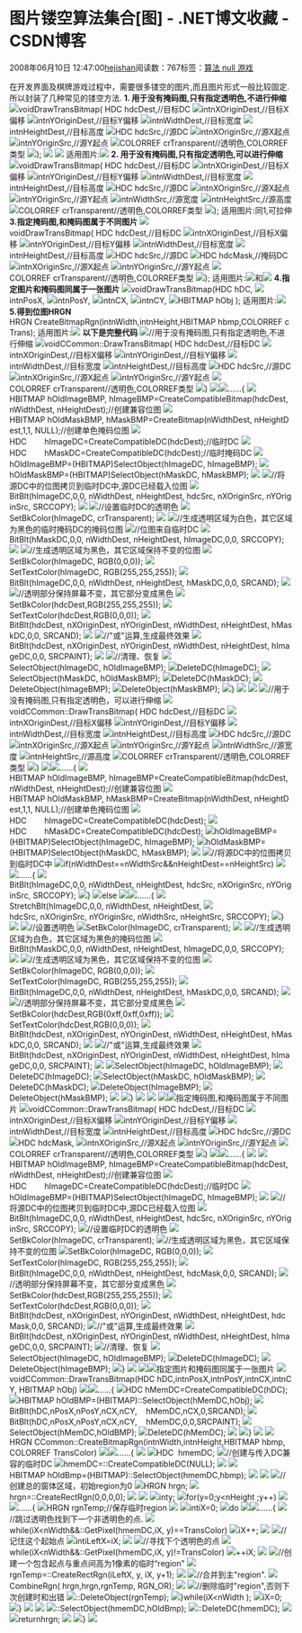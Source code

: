 
# 图片镂空算法集合[图] - .NET博文收藏 - CSDN博客


2008年06月10日 12:47:00[hejishan](https://me.csdn.net/hejishan)阅读数：767标签：[算法																](https://so.csdn.net/so/search/s.do?q=算法&t=blog)[null																](https://so.csdn.net/so/search/s.do?q=null&t=blog)[游戏																](https://so.csdn.net/so/search/s.do?q=游戏&t=blog)[
							](https://so.csdn.net/so/search/s.do?q=null&t=blog)[
																															](https://so.csdn.net/so/search/s.do?q=算法&t=blog)


在开发界面及棋牌游戏过程中，需要很多镂空的图片,而且图片形式一般比较固定.
所以封装了几种常见的镂空方法.
**1. 用于没有掩码图,只有指定透明色,不进行伸缩**
![](http://images.csdn.net/syntaxhighlighting/OutliningIndicators/None.gif)voidDrawTransBitmap( HDC hdcDest,//目标DC
![](http://images.csdn.net/syntaxhighlighting/OutliningIndicators/None.gif)intnXOriginDest,//目标X偏移
![](http://images.csdn.net/syntaxhighlighting/OutliningIndicators/None.gif)intnYOriginDest,//目标Y偏移
![](http://images.csdn.net/syntaxhighlighting/OutliningIndicators/None.gif)intnWidthDest,//目标宽度
![](http://images.csdn.net/syntaxhighlighting/OutliningIndicators/None.gif)intnHeightDest,//目标高度
![](http://images.csdn.net/syntaxhighlighting/OutliningIndicators/None.gif)HDC hdcSrc,//源DC
![](http://images.csdn.net/syntaxhighlighting/OutliningIndicators/None.gif)intnXOriginSrc,//源X起点
![](http://images.csdn.net/syntaxhighlighting/OutliningIndicators/None.gif)intnYOriginSrc,//源Y起点
![](http://images.csdn.net/syntaxhighlighting/OutliningIndicators/None.gif)COLORREF crTransparent//透明色,COLORREF类型
![](http://images.csdn.net/syntaxhighlighting/OutliningIndicators/None.gif));
![](http://images.csdn.net/syntaxhighlighting/OutliningIndicators/None.gif)
![](http://images.csdn.net/syntaxhighlighting/OutliningIndicators/None.gif)
适用图片:![](https://p-blog.csdn.net/images/p_blog_csdn_net/xuweiqun/contact_folder_light.bmp)
**2. 用于没有掩码图,只有指定透明色,可以进行伸缩**
![](http://images.csdn.net/syntaxhighlighting/OutliningIndicators/None.gif)voidDrawTransBitmap( HDC hdcDest,//目标DC
![](http://images.csdn.net/syntaxhighlighting/OutliningIndicators/None.gif)intnXOriginDest,//目标X偏移
![](http://images.csdn.net/syntaxhighlighting/OutliningIndicators/None.gif)intnYOriginDest,//目标Y偏移
![](http://images.csdn.net/syntaxhighlighting/OutliningIndicators/None.gif)intnWidthDest,//目标宽度
![](http://images.csdn.net/syntaxhighlighting/OutliningIndicators/None.gif)intnHeightDest,//目标高度
![](http://images.csdn.net/syntaxhighlighting/OutliningIndicators/None.gif)HDC hdcSrc,//源DC
![](http://images.csdn.net/syntaxhighlighting/OutliningIndicators/None.gif)intnXOriginSrc,//源X起点
![](http://images.csdn.net/syntaxhighlighting/OutliningIndicators/None.gif)intnYOriginSrc,//源Y起点
![](http://images.csdn.net/syntaxhighlighting/OutliningIndicators/None.gif)intnWidthSrc,//源宽度
![](http://images.csdn.net/syntaxhighlighting/OutliningIndicators/None.gif)intnHeightSrc,//源高度
![](http://images.csdn.net/syntaxhighlighting/OutliningIndicators/None.gif)COLORREF crTransparent//透明色,COLORREF类型
![](http://images.csdn.net/syntaxhighlighting/OutliningIndicators/None.gif));
适用图片:同1,可拉伸
**3.指定掩码图,和掩码图属于不同图片**
![](http://images.csdn.net/syntaxhighlighting/OutliningIndicators/None.gif)voidDrawTransBitmap( HDC hdcDest,//目标DC
![](http://images.csdn.net/syntaxhighlighting/OutliningIndicators/None.gif)intnXOriginDest,//目标X偏移
![](http://images.csdn.net/syntaxhighlighting/OutliningIndicators/None.gif)intnYOriginDest,//目标Y偏移
![](http://images.csdn.net/syntaxhighlighting/OutliningIndicators/None.gif)intnWidthDest,//目标宽度
![](http://images.csdn.net/syntaxhighlighting/OutliningIndicators/None.gif)intnHeightDest,//目标高度
![](http://images.csdn.net/syntaxhighlighting/OutliningIndicators/None.gif)HDC hdcSrc,//源DC
![](http://images.csdn.net/syntaxhighlighting/OutliningIndicators/None.gif)HDC hdcMask,//掩码DC
![](http://images.csdn.net/syntaxhighlighting/OutliningIndicators/None.gif)intnXOriginSrc,//源X起点
![](http://images.csdn.net/syntaxhighlighting/OutliningIndicators/None.gif)intnYOriginSrc,//源Y起点
![](http://images.csdn.net/syntaxhighlighting/OutliningIndicators/None.gif)COLORREF crTransparent//透明色,COLORREF类型
![](http://images.csdn.net/syntaxhighlighting/OutliningIndicators/None.gif));
适用图片:![](https://p-blog.csdn.net/images/p_blog_csdn_net/xuweiqun/200.bmp)和![](https://p-blog.csdn.net/images/p_blog_csdn_net/xuweiqun/202.bmp)
**4.指定图片和掩码图同属于一张图片**
![](http://images.csdn.net/syntaxhighlighting/OutliningIndicators/None.gif)voidDrawTransBitmap(HDC hDC,
![](http://images.csdn.net/syntaxhighlighting/OutliningIndicators/None.gif)intnPosX,
![](http://images.csdn.net/syntaxhighlighting/OutliningIndicators/None.gif)intnPosY,
![](http://images.csdn.net/syntaxhighlighting/OutliningIndicators/None.gif)intnCX,
![](http://images.csdn.net/syntaxhighlighting/OutliningIndicators/None.gif)intnCY,
![](http://images.csdn.net/syntaxhighlighting/OutliningIndicators/None.gif)HBITMAP hObj
);
适用图片:![](https://p-blog.csdn.net/images/p_blog_csdn_net/xuweiqun/20012.bmp)
**5.得到位图HRGN**
HRGN CreateBitmapRgn(intnWidth,intnHeight,HBITMAP hbmp,COLORREF cTrans);
适用图片:![](https://p-blog.csdn.net/images/p_blog_csdn_net/xuweiqun/picback.bmp)
**以下是完整代码**
![](http://images.csdn.net/syntaxhighlighting/OutliningIndicators/None.gif)//用于没有掩码图,只有指定透明色,不进行伸缩
![](http://images.csdn.net/syntaxhighlighting/OutliningIndicators/None.gif)voidCCommon::DrawTransBitmap( HDC hdcDest,//目标DC
![](http://images.csdn.net/syntaxhighlighting/OutliningIndicators/None.gif)intnXOriginDest,//目标X偏移
![](http://images.csdn.net/syntaxhighlighting/OutliningIndicators/None.gif)intnYOriginDest,//目标Y偏移
![](http://images.csdn.net/syntaxhighlighting/OutliningIndicators/None.gif)intnWidthDest,//目标宽度
![](http://images.csdn.net/syntaxhighlighting/OutliningIndicators/None.gif)intnHeightDest,//目标高度
![](http://images.csdn.net/syntaxhighlighting/OutliningIndicators/None.gif)HDC hdcSrc,//源DC
![](http://images.csdn.net/syntaxhighlighting/OutliningIndicators/None.gif)intnXOriginSrc,//源X起点
![](http://images.csdn.net/syntaxhighlighting/OutliningIndicators/None.gif)intnYOriginSrc,//源Y起点
![](http://images.csdn.net/syntaxhighlighting/OutliningIndicators/None.gif)COLORREF crTransparent//透明色,COLORREF类型
![](http://images.csdn.net/syntaxhighlighting/OutliningIndicators/None.gif))
![](http://images.csdn.net/syntaxhighlighting/OutliningIndicators/ExpandedBlockStart.gif)![](http://images.csdn.net/syntaxhighlighting/OutliningIndicators/ContractedBlock.gif)......{
![](http://images.csdn.net/syntaxhighlighting/OutliningIndicators/InBlock.gif)HBITMAP hOldImageBMP, hImageBMP=CreateCompatibleBitmap(hdcDest, nWidthDest, nHeightDest);//创建兼容位图
![](http://images.csdn.net/syntaxhighlighting/OutliningIndicators/InBlock.gif)HBITMAP hOldMaskBMP, hMaskBMP=CreateBitmap(nWidthDest, nHeightDest,1,1, NULL);//创建单色掩码位图
![](http://images.csdn.net/syntaxhighlighting/OutliningIndicators/InBlock.gif)HDC        hImageDC=CreateCompatibleDC(hdcDest);//临时DC
![](http://images.csdn.net/syntaxhighlighting/OutliningIndicators/InBlock.gif)HDC        hMaskDC=CreateCompatibleDC(hdcDest);//临时掩码DC
![](http://images.csdn.net/syntaxhighlighting/OutliningIndicators/InBlock.gif)hOldImageBMP=(HBITMAP)SelectObject(hImageDC, hImageBMP);
![](http://images.csdn.net/syntaxhighlighting/OutliningIndicators/InBlock.gif)hOldMaskBMP=(HBITMAP)SelectObject(hMaskDC, hMaskBMP);
![](http://images.csdn.net/syntaxhighlighting/OutliningIndicators/InBlock.gif)
![](http://images.csdn.net/syntaxhighlighting/OutliningIndicators/InBlock.gif)//将源DC中的位图拷贝到临时DC中,源DC已经载入位图
![](http://images.csdn.net/syntaxhighlighting/OutliningIndicators/InBlock.gif)BitBlt(hImageDC,0,0, nWidthDest, nHeightDest, hdcSrc, nXOriginSrc, nYOriginSrc, SRCCOPY);
![](http://images.csdn.net/syntaxhighlighting/OutliningIndicators/InBlock.gif)
![](http://images.csdn.net/syntaxhighlighting/OutliningIndicators/InBlock.gif)//设置临时DC的透明色
![](http://images.csdn.net/syntaxhighlighting/OutliningIndicators/InBlock.gif)SetBkColor(hImageDC, crTransparent);
![](http://images.csdn.net/syntaxhighlighting/OutliningIndicators/InBlock.gif)
![](http://images.csdn.net/syntaxhighlighting/OutliningIndicators/InBlock.gif)//生成透明区域为白色，其它区域为黑色的临时掩码DC的掩码位图
![](http://images.csdn.net/syntaxhighlighting/OutliningIndicators/InBlock.gif)//位图来自临时DC
![](http://images.csdn.net/syntaxhighlighting/OutliningIndicators/InBlock.gif)BitBlt(hMaskDC,0,0, nWidthDest, nHeightDest, hImageDC,0,0, SRCCOPY);
![](http://images.csdn.net/syntaxhighlighting/OutliningIndicators/InBlock.gif)
![](http://images.csdn.net/syntaxhighlighting/OutliningIndicators/InBlock.gif)//生成透明区域为黑色，其它区域保持不变的位图
![](http://images.csdn.net/syntaxhighlighting/OutliningIndicators/InBlock.gif)SetBkColor(hImageDC, RGB(0,0,0));
![](http://images.csdn.net/syntaxhighlighting/OutliningIndicators/InBlock.gif)SetTextColor(hImageDC, RGB(255,255,255));
![](http://images.csdn.net/syntaxhighlighting/OutliningIndicators/InBlock.gif)BitBlt(hImageDC,0,0, nWidthDest, nHeightDest, hMaskDC,0,0, SRCAND);
![](http://images.csdn.net/syntaxhighlighting/OutliningIndicators/InBlock.gif)
![](http://images.csdn.net/syntaxhighlighting/OutliningIndicators/InBlock.gif)//透明部分保持屏幕不变，其它部分变成黑色
![](http://images.csdn.net/syntaxhighlighting/OutliningIndicators/InBlock.gif)SetBkColor(hdcDest,RGB(255,255,255));
![](http://images.csdn.net/syntaxhighlighting/OutliningIndicators/InBlock.gif)SetTextColor(hdcDest,RGB(0,0,0));
![](http://images.csdn.net/syntaxhighlighting/OutliningIndicators/InBlock.gif)BitBlt(hdcDest, nXOriginDest, nYOriginDest, nWidthDest, nHeightDest, hMaskDC,0,0, SRCAND);
![](http://images.csdn.net/syntaxhighlighting/OutliningIndicators/InBlock.gif)
![](http://images.csdn.net/syntaxhighlighting/OutliningIndicators/InBlock.gif)//"或"运算,生成最终效果
![](http://images.csdn.net/syntaxhighlighting/OutliningIndicators/InBlock.gif)BitBlt(hdcDest, nXOriginDest, nYOriginDest, nWidthDest, nHeightDest, hImageDC,0,0, SRCPAINT);
![](http://images.csdn.net/syntaxhighlighting/OutliningIndicators/InBlock.gif)
![](http://images.csdn.net/syntaxhighlighting/OutliningIndicators/InBlock.gif)//清理、恢复
![](http://images.csdn.net/syntaxhighlighting/OutliningIndicators/InBlock.gif)SelectObject(hImageDC, hOldImageBMP);
![](http://images.csdn.net/syntaxhighlighting/OutliningIndicators/InBlock.gif)DeleteDC(hImageDC);
![](http://images.csdn.net/syntaxhighlighting/OutliningIndicators/InBlock.gif)SelectObject(hMaskDC, hOldMaskBMP);
![](http://images.csdn.net/syntaxhighlighting/OutliningIndicators/InBlock.gif)DeleteDC(hMaskDC);
![](http://images.csdn.net/syntaxhighlighting/OutliningIndicators/InBlock.gif)DeleteObject(hImageBMP);
![](http://images.csdn.net/syntaxhighlighting/OutliningIndicators/InBlock.gif)DeleteObject(hMaskBMP);
![](http://images.csdn.net/syntaxhighlighting/OutliningIndicators/ExpandedBlockEnd.gif)}
![](http://images.csdn.net/syntaxhighlighting/OutliningIndicators/None.gif)
![](http://images.csdn.net/syntaxhighlighting/OutliningIndicators/None.gif)
![](http://images.csdn.net/syntaxhighlighting/OutliningIndicators/None.gif)//用于没有掩码图,只有指定透明色，可以进行伸缩
![](http://images.csdn.net/syntaxhighlighting/OutliningIndicators/None.gif)voidCCommon::DrawTransBitmap( HDC hdcDest,//目标DC
![](http://images.csdn.net/syntaxhighlighting/OutliningIndicators/None.gif)intnXOriginDest,//目标X偏移
![](http://images.csdn.net/syntaxhighlighting/OutliningIndicators/None.gif)intnYOriginDest,//目标Y偏移
![](http://images.csdn.net/syntaxhighlighting/OutliningIndicators/None.gif)intnWidthDest,//目标宽度
![](http://images.csdn.net/syntaxhighlighting/OutliningIndicators/None.gif)intnHeightDest,//目标高度
![](http://images.csdn.net/syntaxhighlighting/OutliningIndicators/None.gif)HDC hdcSrc,//源DC
![](http://images.csdn.net/syntaxhighlighting/OutliningIndicators/None.gif)intnXOriginSrc,//源X起点
![](http://images.csdn.net/syntaxhighlighting/OutliningIndicators/None.gif)intnYOriginSrc,//源Y起点
![](http://images.csdn.net/syntaxhighlighting/OutliningIndicators/None.gif)intnWidthSrc,//源宽度
![](http://images.csdn.net/syntaxhighlighting/OutliningIndicators/None.gif)intnHeightSrc,//源高度
![](http://images.csdn.net/syntaxhighlighting/OutliningIndicators/None.gif)COLORREF crTransparent//透明色,COLORREF类型
![](http://images.csdn.net/syntaxhighlighting/OutliningIndicators/None.gif))
![](http://images.csdn.net/syntaxhighlighting/OutliningIndicators/ExpandedBlockStart.gif)![](http://images.csdn.net/syntaxhighlighting/OutliningIndicators/ContractedBlock.gif)......{
![](http://images.csdn.net/syntaxhighlighting/OutliningIndicators/InBlock.gif)HBITMAP hOldImageBMP, hImageBMP=CreateCompatibleBitmap(hdcDest, nWidthDest, nHeightDest);//创建兼容位图
![](http://images.csdn.net/syntaxhighlighting/OutliningIndicators/InBlock.gif)HBITMAP hOldMaskBMP, hMaskBMP=CreateBitmap(nWidthDest, nHeightDest,1,1, NULL);//创建单色掩码位图
![](http://images.csdn.net/syntaxhighlighting/OutliningIndicators/InBlock.gif)HDC        hImageDC=CreateCompatibleDC(hdcDest);
![](http://images.csdn.net/syntaxhighlighting/OutliningIndicators/InBlock.gif)HDC        hMaskDC=CreateCompatibleDC(hdcDest);
![](http://images.csdn.net/syntaxhighlighting/OutliningIndicators/InBlock.gif)hOldImageBMP=(HBITMAP)SelectObject(hImageDC, hImageBMP);
![](http://images.csdn.net/syntaxhighlighting/OutliningIndicators/InBlock.gif)hOldMaskBMP=(HBITMAP)SelectObject(hMaskDC, hMaskBMP);
![](http://images.csdn.net/syntaxhighlighting/OutliningIndicators/InBlock.gif)
![](http://images.csdn.net/syntaxhighlighting/OutliningIndicators/InBlock.gif)//将源DC中的位图拷贝到临时DC中
![](http://images.csdn.net/syntaxhighlighting/OutliningIndicators/InBlock.gif)if(nWidthDest==nWidthSrc&&nHeightDest==nHeightSrc)
![](http://images.csdn.net/syntaxhighlighting/OutliningIndicators/ExpandedSubBlockStart.gif)![](http://images.csdn.net/syntaxhighlighting/OutliningIndicators/ContractedSubBlock.gif)......{
![](http://images.csdn.net/syntaxhighlighting/OutliningIndicators/InBlock.gif)BitBlt(hImageDC,0,0, nWidthDest, nHeightDest, hdcSrc, nXOriginSrc, nYOriginSrc, SRCCOPY);
![](http://images.csdn.net/syntaxhighlighting/OutliningIndicators/ExpandedSubBlockEnd.gif)}
![](http://images.csdn.net/syntaxhighlighting/OutliningIndicators/InBlock.gif)else
![](http://images.csdn.net/syntaxhighlighting/OutliningIndicators/ExpandedSubBlockStart.gif)![](http://images.csdn.net/syntaxhighlighting/OutliningIndicators/ContractedSubBlock.gif)......{
![](http://images.csdn.net/syntaxhighlighting/OutliningIndicators/InBlock.gif)StretchBlt(hImageDC,0,0, nWidthDest, nHeightDest,
![](http://images.csdn.net/syntaxhighlighting/OutliningIndicators/InBlock.gif)hdcSrc, nXOriginSrc, nYOriginSrc, nWidthSrc, nHeightSrc, SRCCOPY);
![](http://images.csdn.net/syntaxhighlighting/OutliningIndicators/ExpandedSubBlockEnd.gif)}
![](http://images.csdn.net/syntaxhighlighting/OutliningIndicators/InBlock.gif)
![](http://images.csdn.net/syntaxhighlighting/OutliningIndicators/InBlock.gif)//设置透明色
![](http://images.csdn.net/syntaxhighlighting/OutliningIndicators/InBlock.gif)SetBkColor(hImageDC, crTransparent);
![](http://images.csdn.net/syntaxhighlighting/OutliningIndicators/InBlock.gif)
![](http://images.csdn.net/syntaxhighlighting/OutliningIndicators/InBlock.gif)//生成透明区域为白色，其它区域为黑色的掩码位图
![](http://images.csdn.net/syntaxhighlighting/OutliningIndicators/InBlock.gif)BitBlt(hMaskDC,0,0, nWidthDest, nHeightDest, hImageDC,0,0, SRCCOPY);
![](http://images.csdn.net/syntaxhighlighting/OutliningIndicators/InBlock.gif)
![](http://images.csdn.net/syntaxhighlighting/OutliningIndicators/InBlock.gif)//生成透明区域为黑色，其它区域保持不变的位图
![](http://images.csdn.net/syntaxhighlighting/OutliningIndicators/InBlock.gif)SetBkColor(hImageDC, RGB(0,0,0));
![](http://images.csdn.net/syntaxhighlighting/OutliningIndicators/InBlock.gif)SetTextColor(hImageDC, RGB(255,255,255));
![](http://images.csdn.net/syntaxhighlighting/OutliningIndicators/InBlock.gif)BitBlt(hImageDC,0,0, nWidthDest, nHeightDest, hMaskDC,0,0, SRCAND);
![](http://images.csdn.net/syntaxhighlighting/OutliningIndicators/InBlock.gif)
![](http://images.csdn.net/syntaxhighlighting/OutliningIndicators/InBlock.gif)//透明部分保持屏幕不变，其它部分变成黑色
![](http://images.csdn.net/syntaxhighlighting/OutliningIndicators/InBlock.gif)SetBkColor(hdcDest,RGB(0xff,0xff,0xff));
![](http://images.csdn.net/syntaxhighlighting/OutliningIndicators/InBlock.gif)SetTextColor(hdcDest,RGB(0,0,0));
![](http://images.csdn.net/syntaxhighlighting/OutliningIndicators/InBlock.gif)BitBlt(hdcDest, nXOriginDest, nYOriginDest, nWidthDest, nHeightDest, hMaskDC,0,0, SRCAND);
![](http://images.csdn.net/syntaxhighlighting/OutliningIndicators/InBlock.gif)
![](http://images.csdn.net/syntaxhighlighting/OutliningIndicators/InBlock.gif)//"或"运算,生成最终效果
![](http://images.csdn.net/syntaxhighlighting/OutliningIndicators/InBlock.gif)BitBlt(hdcDest, nXOriginDest, nYOriginDest, nWidthDest, nHeightDest, hImageDC,0,0, SRCPAINT);
![](http://images.csdn.net/syntaxhighlighting/OutliningIndicators/InBlock.gif)
![](http://images.csdn.net/syntaxhighlighting/OutliningIndicators/InBlock.gif)SelectObject(hImageDC, hOldImageBMP);
![](http://images.csdn.net/syntaxhighlighting/OutliningIndicators/InBlock.gif)DeleteDC(hImageDC);
![](http://images.csdn.net/syntaxhighlighting/OutliningIndicators/InBlock.gif)SelectObject(hMaskDC, hOldMaskBMP);
![](http://images.csdn.net/syntaxhighlighting/OutliningIndicators/InBlock.gif)DeleteDC(hMaskDC);
![](http://images.csdn.net/syntaxhighlighting/OutliningIndicators/InBlock.gif)DeleteObject(hImageBMP);
![](http://images.csdn.net/syntaxhighlighting/OutliningIndicators/InBlock.gif)DeleteObject(hMaskBMP);
![](http://images.csdn.net/syntaxhighlighting/OutliningIndicators/InBlock.gif)
![](http://images.csdn.net/syntaxhighlighting/OutliningIndicators/ExpandedBlockEnd.gif)}
![](http://images.csdn.net/syntaxhighlighting/OutliningIndicators/None.gif)
![](http://images.csdn.net/syntaxhighlighting/OutliningIndicators/None.gif)
![](http://images.csdn.net/syntaxhighlighting/OutliningIndicators/ExpandedBlockStart.gif)![](http://images.csdn.net/syntaxhighlighting/OutliningIndicators/ContractedBlock.gif)指定掩码图,和掩码图属于不同图片
![](http://images.csdn.net/syntaxhighlighting/OutliningIndicators/None.gif)voidCCommon::DrawTransBitmap( HDC hdcDest,//目标DC
![](http://images.csdn.net/syntaxhighlighting/OutliningIndicators/None.gif)intnXOriginDest,//目标X偏移
![](http://images.csdn.net/syntaxhighlighting/OutliningIndicators/None.gif)intnYOriginDest,//目标Y偏移
![](http://images.csdn.net/syntaxhighlighting/OutliningIndicators/None.gif)intnWidthDest,//目标宽度
![](http://images.csdn.net/syntaxhighlighting/OutliningIndicators/None.gif)intnHeightDest,//目标高度
![](http://images.csdn.net/syntaxhighlighting/OutliningIndicators/None.gif)HDC hdcSrc,//源DC
![](http://images.csdn.net/syntaxhighlighting/OutliningIndicators/None.gif)HDC hdcMask,
![](http://images.csdn.net/syntaxhighlighting/OutliningIndicators/None.gif)intnXOriginSrc,//源X起点
![](http://images.csdn.net/syntaxhighlighting/OutliningIndicators/None.gif)intnYOriginSrc,//源Y起点
![](http://images.csdn.net/syntaxhighlighting/OutliningIndicators/None.gif)COLORREF crTransparent//透明色,COLORREF类型
![](http://images.csdn.net/syntaxhighlighting/OutliningIndicators/None.gif))
![](http://images.csdn.net/syntaxhighlighting/OutliningIndicators/ExpandedBlockStart.gif)![](http://images.csdn.net/syntaxhighlighting/OutliningIndicators/ContractedBlock.gif)......{
![](http://images.csdn.net/syntaxhighlighting/OutliningIndicators/InBlock.gif)
![](http://images.csdn.net/syntaxhighlighting/OutliningIndicators/InBlock.gif)HBITMAP hOldImageBMP, hImageBMP=CreateCompatibleBitmap(hdcDest, nWidthDest, nHeightDest);//创建兼容位图
![](http://images.csdn.net/syntaxhighlighting/OutliningIndicators/InBlock.gif)HDC        hImageDC=CreateCompatibleDC(hdcDest);//临时DC
![](http://images.csdn.net/syntaxhighlighting/OutliningIndicators/InBlock.gif)hOldImageBMP=(HBITMAP)SelectObject(hImageDC, hImageBMP);
![](http://images.csdn.net/syntaxhighlighting/OutliningIndicators/InBlock.gif)
![](http://images.csdn.net/syntaxhighlighting/OutliningIndicators/InBlock.gif)//将源DC中的位图拷贝到临时DC中,源DC已经载入位图
![](http://images.csdn.net/syntaxhighlighting/OutliningIndicators/InBlock.gif)BitBlt(hImageDC,0,0, nWidthDest, nHeightDest, hdcSrc, nXOriginSrc, nYOriginSrc, SRCCOPY);
![](http://images.csdn.net/syntaxhighlighting/OutliningIndicators/InBlock.gif)//设置临时DC的透明色
![](http://images.csdn.net/syntaxhighlighting/OutliningIndicators/InBlock.gif)SetBkColor(hImageDC, crTransparent);
![](http://images.csdn.net/syntaxhighlighting/OutliningIndicators/InBlock.gif)//生成透明区域为黑色，其它区域保持不变的位图
![](http://images.csdn.net/syntaxhighlighting/OutliningIndicators/InBlock.gif)SetBkColor(hImageDC, RGB(0,0,0));
![](http://images.csdn.net/syntaxhighlighting/OutliningIndicators/InBlock.gif)SetTextColor(hImageDC, RGB(255,255,255));
![](http://images.csdn.net/syntaxhighlighting/OutliningIndicators/InBlock.gif)BitBlt(hImageDC,0,0, nWidthDest, nHeightDest, hdcMask,0,0, SRCAND);
![](http://images.csdn.net/syntaxhighlighting/OutliningIndicators/InBlock.gif)//透明部分保持屏幕不变，其它部分变成黑色
![](http://images.csdn.net/syntaxhighlighting/OutliningIndicators/InBlock.gif)SetBkColor(hdcDest,RGB(255,255,255));
![](http://images.csdn.net/syntaxhighlighting/OutliningIndicators/InBlock.gif)SetTextColor(hdcDest,RGB(0,0,0));
![](http://images.csdn.net/syntaxhighlighting/OutliningIndicators/InBlock.gif)BitBlt(hdcDest, nXOriginDest, nYOriginDest, nWidthDest, nHeightDest, hdcMask,0,0, SRCAND);
![](http://images.csdn.net/syntaxhighlighting/OutliningIndicators/InBlock.gif)//"或"运算,生成最终效果
![](http://images.csdn.net/syntaxhighlighting/OutliningIndicators/InBlock.gif)BitBlt(hdcDest, nXOriginDest, nYOriginDest, nWidthDest, nHeightDest, hImageDC,0,0, SRCPAINT);
![](http://images.csdn.net/syntaxhighlighting/OutliningIndicators/InBlock.gif)//清理、恢复
![](http://images.csdn.net/syntaxhighlighting/OutliningIndicators/InBlock.gif)SelectObject(hImageDC, hOldImageBMP);
![](http://images.csdn.net/syntaxhighlighting/OutliningIndicators/InBlock.gif)DeleteDC(hImageDC);
![](http://images.csdn.net/syntaxhighlighting/OutliningIndicators/InBlock.gif)DeleteObject(hImageBMP);
![](http://images.csdn.net/syntaxhighlighting/OutliningIndicators/ExpandedBlockEnd.gif)}
![](http://images.csdn.net/syntaxhighlighting/OutliningIndicators/None.gif)
![](http://images.csdn.net/syntaxhighlighting/OutliningIndicators/ExpandedBlockStart.gif)![](http://images.csdn.net/syntaxhighlighting/OutliningIndicators/ContractedBlock.gif)指定图片和掩码图同属于一张图片
![](http://images.csdn.net/syntaxhighlighting/OutliningIndicators/None.gif)voidCCommon::DrawTransBitmap(HDC hDC,intnPosX,intnPosY,intnCX,intnCY, HBITMAP hObj)
![](http://images.csdn.net/syntaxhighlighting/OutliningIndicators/ExpandedBlockStart.gif)![](http://images.csdn.net/syntaxhighlighting/OutliningIndicators/ContractedBlock.gif)......{
![](http://images.csdn.net/syntaxhighlighting/OutliningIndicators/InBlock.gif)HDC hMemDC=CreateCompatibleDC(hDC);
![](http://images.csdn.net/syntaxhighlighting/OutliningIndicators/InBlock.gif)HBITMAP hOldBMP=(HBITMAP)::SelectObject(hMemDC,hObj);
![](http://images.csdn.net/syntaxhighlighting/OutliningIndicators/InBlock.gif)BitBlt(hDC,nPosX,nPosY,nCX,nCY,    hMemDC,nCX,0,SRCAND);
![](http://images.csdn.net/syntaxhighlighting/OutliningIndicators/InBlock.gif)BitBlt(hDC,nPosX,nPosY,nCX,nCY,    hMemDC,0,0,SRCPAINT);
![](http://images.csdn.net/syntaxhighlighting/OutliningIndicators/InBlock.gif)SelectObject(hMemDC,hOldBMP);
![](http://images.csdn.net/syntaxhighlighting/OutliningIndicators/InBlock.gif)DeleteDC(hMemDC);
![](http://images.csdn.net/syntaxhighlighting/OutliningIndicators/InBlock.gif)
![](http://images.csdn.net/syntaxhighlighting/OutliningIndicators/ExpandedBlockEnd.gif)}
![](http://images.csdn.net/syntaxhighlighting/OutliningIndicators/None.gif)
![](http://images.csdn.net/syntaxhighlighting/OutliningIndicators/None.gif)HRGN CCommon::CreateBitmapRgn(intnWidth,intnHeight,HBITMAP hbmp, COLORREF TransColor)
![](http://images.csdn.net/syntaxhighlighting/OutliningIndicators/ExpandedBlockStart.gif)![](http://images.csdn.net/syntaxhighlighting/OutliningIndicators/ContractedBlock.gif)......{
![](http://images.csdn.net/syntaxhighlighting/OutliningIndicators/InBlock.gif)
![](http://images.csdn.net/syntaxhighlighting/OutliningIndicators/InBlock.gif)HDC  hmemDC;
![](http://images.csdn.net/syntaxhighlighting/OutliningIndicators/InBlock.gif)//创建与传入DC兼容的临时DC
![](http://images.csdn.net/syntaxhighlighting/OutliningIndicators/InBlock.gif)hmemDC=::CreateCompatibleDC(NULL);
![](http://images.csdn.net/syntaxhighlighting/OutliningIndicators/InBlock.gif)
![](http://images.csdn.net/syntaxhighlighting/OutliningIndicators/InBlock.gif)HBITMAP hOldBmp=(HBITMAP)::SelectObject(hmemDC,hbmp);
![](http://images.csdn.net/syntaxhighlighting/OutliningIndicators/InBlock.gif)
![](http://images.csdn.net/syntaxhighlighting/OutliningIndicators/InBlock.gif)
![](http://images.csdn.net/syntaxhighlighting/OutliningIndicators/InBlock.gif)//创建总的窗体区域，初始region为0
![](http://images.csdn.net/syntaxhighlighting/OutliningIndicators/InBlock.gif)HRGN hrgn;
![](http://images.csdn.net/syntaxhighlighting/OutliningIndicators/InBlock.gif)hrgn=::CreateRectRgn(0,0,0,0);
![](http://images.csdn.net/syntaxhighlighting/OutliningIndicators/InBlock.gif)
![](http://images.csdn.net/syntaxhighlighting/OutliningIndicators/InBlock.gif)
![](http://images.csdn.net/syntaxhighlighting/OutliningIndicators/InBlock.gif)inty;
![](http://images.csdn.net/syntaxhighlighting/OutliningIndicators/InBlock.gif)for(y=0;y<nHeight ;y++)
![](http://images.csdn.net/syntaxhighlighting/OutliningIndicators/ExpandedSubBlockStart.gif)![](http://images.csdn.net/syntaxhighlighting/OutliningIndicators/ContractedSubBlock.gif)......{
![](http://images.csdn.net/syntaxhighlighting/OutliningIndicators/InBlock.gif)HRGN rgnTemp;//保存临时region
![](http://images.csdn.net/syntaxhighlighting/OutliningIndicators/InBlock.gif)
![](http://images.csdn.net/syntaxhighlighting/OutliningIndicators/InBlock.gif)intiX=0;
![](http://images.csdn.net/syntaxhighlighting/OutliningIndicators/InBlock.gif)do
![](http://images.csdn.net/syntaxhighlighting/OutliningIndicators/ExpandedSubBlockStart.gif)![](http://images.csdn.net/syntaxhighlighting/OutliningIndicators/ContractedSubBlock.gif)......{
![](http://images.csdn.net/syntaxhighlighting/OutliningIndicators/InBlock.gif)//跳过透明色找到下一个非透明色的点.
![](http://images.csdn.net/syntaxhighlighting/OutliningIndicators/InBlock.gif)while(iX<nWidth&&::GetPixel(hmemDC,iX, y)==TransColor)
![](http://images.csdn.net/syntaxhighlighting/OutliningIndicators/InBlock.gif)iX++;
![](http://images.csdn.net/syntaxhighlighting/OutliningIndicators/InBlock.gif)
![](http://images.csdn.net/syntaxhighlighting/OutliningIndicators/InBlock.gif)//记住这个起始点
![](http://images.csdn.net/syntaxhighlighting/OutliningIndicators/InBlock.gif)intiLeftX=iX;
![](http://images.csdn.net/syntaxhighlighting/OutliningIndicators/InBlock.gif)
![](http://images.csdn.net/syntaxhighlighting/OutliningIndicators/InBlock.gif)//寻找下个透明色的点
![](http://images.csdn.net/syntaxhighlighting/OutliningIndicators/InBlock.gif)while(iX<nWidth&&::GetPixel(hmemDC,iX, y)!=TransColor)
![](http://images.csdn.net/syntaxhighlighting/OutliningIndicators/InBlock.gif)++iX;
![](http://images.csdn.net/syntaxhighlighting/OutliningIndicators/InBlock.gif)
![](http://images.csdn.net/syntaxhighlighting/OutliningIndicators/InBlock.gif)//创建一个包含起点与重点间高为1像素的临时“region”
![](http://images.csdn.net/syntaxhighlighting/OutliningIndicators/InBlock.gif)rgnTemp=::CreateRectRgn(iLeftX, y, iX, y+1);
![](http://images.csdn.net/syntaxhighlighting/OutliningIndicators/InBlock.gif)
![](http://images.csdn.net/syntaxhighlighting/OutliningIndicators/InBlock.gif)//合并到主"region".
![](http://images.csdn.net/syntaxhighlighting/OutliningIndicators/InBlock.gif)CombineRgn( hrgn,hrgn,rgnTemp, RGN_OR);
![](http://images.csdn.net/syntaxhighlighting/OutliningIndicators/InBlock.gif)
![](http://images.csdn.net/syntaxhighlighting/OutliningIndicators/InBlock.gif)//删除临时"region",否则下次创建时和出错
![](http://images.csdn.net/syntaxhighlighting/OutliningIndicators/InBlock.gif)::DeleteObject(rgnTemp);
![](http://images.csdn.net/syntaxhighlighting/OutliningIndicators/ExpandedSubBlockEnd.gif)}while(iX<nWidth );
![](http://images.csdn.net/syntaxhighlighting/OutliningIndicators/InBlock.gif)iX=0;
![](http://images.csdn.net/syntaxhighlighting/OutliningIndicators/ExpandedSubBlockEnd.gif)}
![](http://images.csdn.net/syntaxhighlighting/OutliningIndicators/InBlock.gif)
![](http://images.csdn.net/syntaxhighlighting/OutliningIndicators/InBlock.gif)
![](http://images.csdn.net/syntaxhighlighting/OutliningIndicators/InBlock.gif)::SelectObject(hmemDC,hOldBmp);
![](http://images.csdn.net/syntaxhighlighting/OutliningIndicators/InBlock.gif)::DeleteDC(hmemDC);
![](http://images.csdn.net/syntaxhighlighting/OutliningIndicators/InBlock.gif)
![](http://images.csdn.net/syntaxhighlighting/OutliningIndicators/InBlock.gif)returnhrgn;
![](http://images.csdn.net/syntaxhighlighting/OutliningIndicators/InBlock.gif)
![](http://images.csdn.net/syntaxhighlighting/OutliningIndicators/ExpandedBlockEnd.gif)}
![](http://images.csdn.net/syntaxhighlighting/OutliningIndicators/None.gif)





